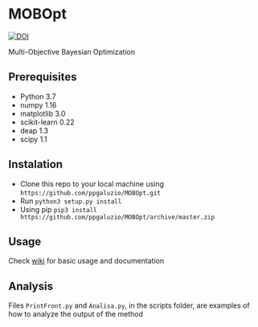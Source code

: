 # MOBOpt

[![DOI](https://zenodo.org/badge/234795274.svg)](https://zenodo.org/badge/latestdoi/234795274)

Multi-Objective Bayesian Optimization

## Prerequisites

  * Python 3.7
  * numpy 1.16
  * matplotlib 3.0
  * scikit-learn 0.22
  * deap 1.3
  * scipy 1.1

## Instalation

  *  Clone this repo to your local machine using `https://github.com/ppgaluzio/MOBOpt.git`
  *  Run `python3 setup.py install`
  * Using pip `pip3 install https://github.com/ppgaluzio/MOBOpt/archive/master.zip`

## Usage

Check [wiki](https://github.com/ppgaluzio/MOBOpt/wiki) for basic usage and documentation

## Analysis

Files `PrintFront.py` and `Analisa.py`, in the scripts folder, are
examples of how to analyze the output of the method
